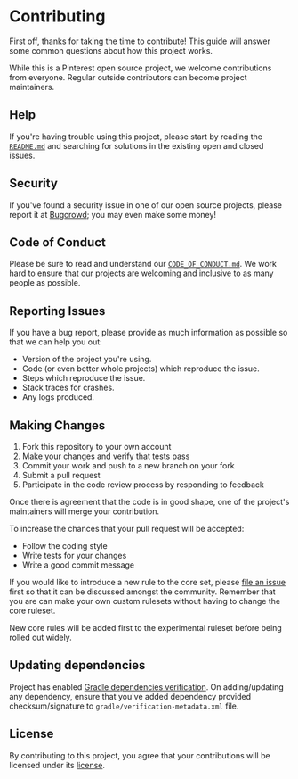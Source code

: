 # Contributing

First off, thanks for taking the time to contribute! This guide will answer
some common questions about how this project works.

While this is a Pinterest open source project, we welcome contributions from
everyone. Regular outside contributors can become project maintainers.

## Help

If you're having trouble using this project, please start by reading the [`README.md`](README.md)
and searching for solutions in the existing open and closed issues.

## Security

If you've found a security issue in one of our open source projects,
please report it at [Bugcrowd](https://bugcrowd.com/pinterest); you may even
make some money!

## Code of Conduct

Please be sure to read and understand our [`CODE_OF_CONDUCT.md`](CODE_OF_CONDUCT.md).
We work hard to ensure that our projects are welcoming and inclusive to as many
people as possible.

## Reporting Issues

If you have a bug report, please provide as much information as possible so that
we can help you out:

- Version of the project you're using.
- Code (or even better whole projects) which reproduce the issue.
- Steps which reproduce the issue.
- Stack traces for crashes.
- Any logs produced.

## Making Changes

1. Fork this repository to your own account
2. Make your changes and verify that tests pass
3. Commit your work and push to a new branch on your fork
4. Submit a pull request
5. Participate in the code review process by responding to feedback

Once there is agreement that the code is in good shape, one of the project's
maintainers will merge your contribution.

To increase the chances that your pull request will be accepted:

- Follow the coding style
- Write tests for your changes
- Write a good commit message

If you would like to introduce a new rule to the core set, please [file an issue](https://github.com/pinterest/ktlint/issues/new)
first so that it can be discussed amongst the community. Remember that you are can make your own custom rulesets
without having to change the core ruleset.

New core rules will be added first to the experimental ruleset before being rolled out widely.

## Updating dependencies

Project has enabled [Gradle dependencies verification](https://docs.gradle.org/6.2/userguide/dependency_verification.html).
On adding/updating any dependency, ensure that you've added dependency provided checksum/signature to `gradle/verification-metadata.xml` file.

## License

By contributing to this project, you agree that your contributions will be
licensed under its [license](LICENSE).
